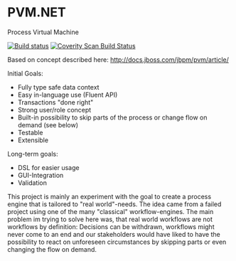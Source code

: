# PVM.NET
Process Virtual Machine

[![Build status](https://ci.appveyor.com/api/projects/status/64m0osbpv40eknaa?svg=true)](https://ci.appveyor.com/project/dkschlos/pvm-net)
<a href="https://scan.coverity.com/projects/dkschlos-pvm-net">
  <img alt="Coverity Scan Build Status"
       src="https://scan.coverity.com/projects/6186/badge.svg"/>
</a>

Based on concept described here: http://docs.jboss.com/jbpm/pvm/article/

Initial Goals:
 - Fully type safe data context 
 - Easy in-language use (Fluent API)
 - Transactions "done right"
 - Strong user/role concept
 - Built-in possibility to skip parts of the process or change flow on demand (see below)
 - Testable
 - Extensible

Long-term goals:
 - DSL for easier usage
 - GUI-Integration
 - Validation
 

This project is mainly an experiment with the goal to create a process engine that is tailored to "real world"-needs.
The idea came from a failed project using one of the many "classical" workflow-engines.
The main problem im trying to solve here was, that real world workflows are not workflows by definition:
Decisions can be withdrawn, workflows might never come to an end and our stakeholders would have liked to have the possibility to react on unforeseen circumstances by skipping parts or even changing the flow on demand.

